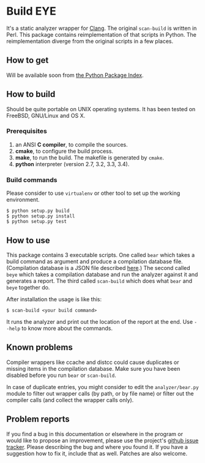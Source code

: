Build EYE
=========

It's a static analyzer wrapper for [Clang][CLANG]. The original `scan-build`
is written in Perl. This package contains reimplementation of that scripts
in Python. The reimplementation diverge from the original scripts in a few
places.

  [CLANG]: http://clang.llvm.org/

How to get
----------

Will be available soon from [the Python Package Index][PyPI].

  [PyPI]: https://pypi.python.org/pypi

How to build
------------

Should be quite portable on UNIX operating systems. It has been tested on
FreeBSD, GNU/Linux and OS X.

### Prerequisites

1. an ANSI **C compiler**, to compile the sources.
2. **cmake**, to configure the build process.
3. **make**, to run the build. The makefile is generated by `cmake`.
4. **python** interpreter (version 2.7, 3.2, 3.3, 3.4).

### Build commands

Please consider to use `virtualenv` or other tool to set up the working
environment.

    $ python setup.py build
    $ python setup.py install
    $ python setup.py test


How to use
----------

This package contains 3 executable scripts. One called `bear` which takes
a build command as argument and produce a compilation database file.
(Compilation database is a JSON file described [here][JCDB].) The second
called `beye` which takes a compilation database and run the analyzer
against it and generates a report. The third called `scan-build` which does
what `bear` and `beye` together do.

After installation the usage is like this:

    $ scan-build <your build command>

It runs the analyzer and print out the location of the report at the end.
Use `--help` to know more about the commands.

  [JCDB]: http://clang.llvm.org/docs/JSONCompilationDatabase.html

Known problems
--------------

Compiler wrappers like ccache and distcc could cause duplicates or missing
items in the compilation database. Make sure you have been disabled before
you run `bear` or `scan-build`.

In case of duplicate entries, you might consider to edit the
`analyzer/bear.py` module to filter out wrapper calls (by path, or by file
name) or filter out the compiler calls (and collect the wrapper calls only).

Problem reports
---------------
If you find a bug in this documentation or elsewhere in the program or would
like to propose an improvement, please use the project's [github issue
tracker][ISSUES]. Please describing the bug and where you found it. If you
have a suggestion how to fix it, include that as well. Patches are also
welcome.

  [ISSUES]: https://github.com/rizsotto/Beye/issues
